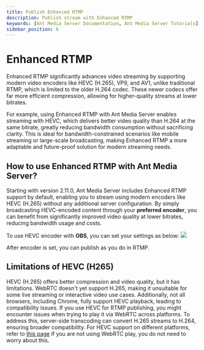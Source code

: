 ```yaml
---
title: Publish Enhanced RTMP
description: Publish stream with Enhanced RTMP
keywords: [Ant Media Server Documentation, Ant Media Server Tutorials]
sidebar_position: 6
---
```


# Enhanced RTMP

Enhanced RTMP significantly advances video streaming by supporting modern video encoders like HEVC (H.265), VP9, and AV1, unlike traditional RTMP, which is limited to the older H.264 codec. These newer codecs offer far more efficient compression, allowing for higher-quality streams at lower bitrates. 

For example, using Enhanced RTMP with Ant Media Server enables streaming with HEVC, which delivers better video quality than H.264 at the same bitrate, greatly reducing bandwidth consumption without sacrificing clarity. This is ideal for bandwidth-constrained scenarios like mobile streaming or large-scale broadcasting, making Enhanced RTMP a more adaptable and future-proof solution for modern streaming needs.

## How to use Enhanced RTMP with Ant Media Server?

Starting with version 2.11.0, Ant Media Server includes Enhanced RTMP support by default, enabling you to stream using modern encoders like HEVC (H.265) without any additional server configuration. By simply broadcasting HEVC-encoded content through your **preferred encoder**, you can benefit from significantly improved video quality at lower bitrates, reducing bandwidth usage and costs. 

To use HEVC encoder with **OBS**, you can set your settings as below:
![](@site/static/img/obs-rtmp-image/obs_hevc_enhanced_rtmp.png)

After encoder is set, you can publish as you do in RTMP.

## Limitations of HEVC (H265)
HEVC (H.265) offers better compression and video quality, but it has limitations. WebRTC doesn't yet support H.265, making it unsuitable for some live streaming or interactive video use cases. Additionally, not all browsers, including Chrome, fully support HEVC playback, leading to compatibility issues. If you use HEVC for RTMP publishing, you might encounter issues when trying to play it via WebRTC across platforms. 
To address this, server-side transcoding can convert H.265 streams to H.264, ensuring broader compatibility. For HEVC support on different platforms, refer to [this page](https://caniuse.com/hevc)
If you are not using WebRTC play, you do not need to worry about this.

